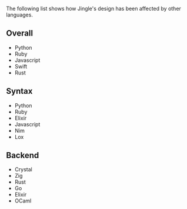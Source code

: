
The following list shows how Jingle's design has been affected by other languages. 
## Overall
- Python
- Ruby
- Javascript
- Swift
- Rust

## Syntax
- Python
- Ruby
- Elixir
- Javascript
- Nim
- Lox

## Backend
- Crystal
- Zig
- Rust
- Go
- Elixir
- OCaml
